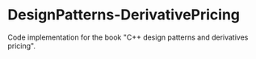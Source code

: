 # DesignPatterns-DerivativePricing
Code implementation for the book "C++ design patterns and derivatives pricing".
